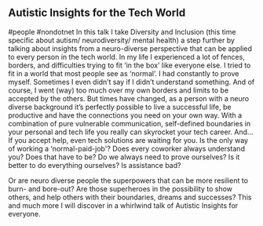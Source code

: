 ## Autistic Insights for the Tech World ##
#people #nondotnet
In this talk I take Diversity and Inclusion (this time specific about autism/ neurodiversity/ mental health) a step further by talking about insights from a neuro-diverse perspective that can be applied to every person in the tech world.
In my life I experienced a lot of fences, borders, and difficulties trying to fit ‘in the box’ like everyone else. I tried to fit in a world that most people see as ‘normal’. I had constantly to prove myself. Sometimes I even didn’t say if I didn’t understand something. And of course, I went (way) too much over my own borders and limits to be accepted by the others.
But times have changed, as a person with a neuro diverse background it’s perfectly possible to live a successful life, be productive and have the connections you need on your own way.
With a combination of pure vulnerable communication, self-defined boundaries in your personal and tech life you really can skyrocket your tech career. And... If you accept help, even tech solutions are waiting for you.
Is the only way of working a ‘normal-paid-job'? Does every coworker always understand you? Does that have to be? Do we always need to prove ourselves? Is it better to do everything ourselves? Is assistance bad? 

Or are neuro diverse people the superpowers that can be more resilient to burn- and bore-out? Are those superheroes in the possibility to show others, and help others with their boundaries, dreams and successes?
This and much more I will discover in a whirlwind talk of Autistic Insights for everyone.
